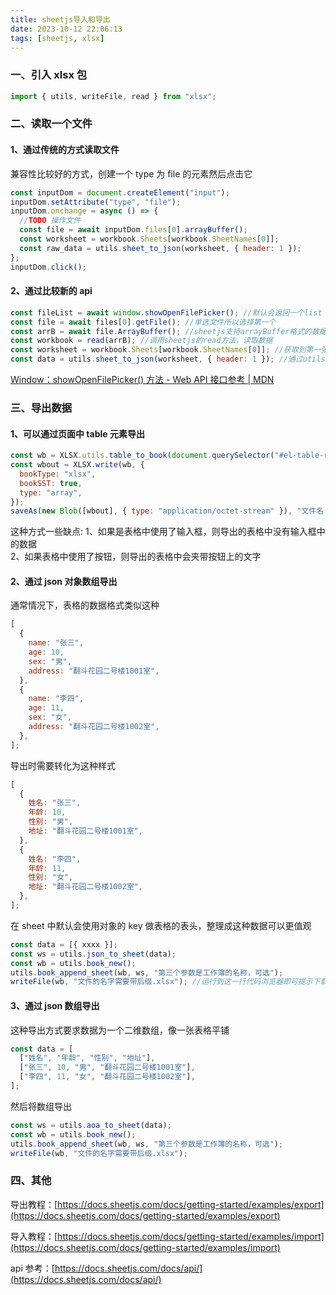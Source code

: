 ```yaml
---
title: sheetjs导入和导出
date: 2023-10-12 22:06:13
tags: [sheetjs, xlsx]
---
```


### 一、引入 xlsx 包

```js
import { utils, writeFile, read } from "xlsx";
```

### 二、读取一个文件

#### 1、通过传统的方式读取文件

兼容性比较好的方式，创建一个 type 为 file 的元素然后点击它

```js
const inputDom = document.createElement("input");
inputDom.setAttribute("type", "file");
inputDom.onchange = async () => {
  //TODO 操作文件
  const file = await inputDom.files[0].arrayBuffer();
  const worksheet = workbook.Sheets[workbook.SheetNames[0]];
  const raw_data = utils.sheet_to_json(worksheet, { header: 1 });
};
inputDom.click();
```

#### 2、通过比较新的 api

```js
const fileList = await window.showOpenFilePicker(); //默认会返回一个list
const file = await files[0].getFile(); //单选文件所以选择第一个
const arrB = await file.ArrayBuffer(); //sheetjs支持arrayBuffer格式的数据
const workbook = read(arrB); //调用sheetjs的read方法，读取数据
const worksheet = workbook.Sheets[workbook.SheetNames[0]]; //获取到第一张表的数据
const data = utils.sheet_to_json(worksheet, { header: 1 }); //通过utils中的sheet_to_json方法转换成json
```

[Window：showOpenFilePicker() 方法 - Web API 接口参考 | MDN](https://developer.mozilla.org/zh-CN/docs/Web/API/Window/showOpenFilePicker)

### 三、导出数据

#### 1、可以通过页面中 table 元素导出

```js
const wb = XLSX.utils.table_to_book(document.querySelector("#el-table-result"));
const wbout = XLSX.write(wb, {
  bookType: "xlsx",
  bookSST: true,
  type: "array",
});
saveAs(new Blob([wbout], { type: "application/octet-stream" }), "文件名.xlsx");
```

这种方式一些缺点:
1、如果是表格中使用了输入框，则导出的表格中没有输入框中的数据  
2、如果表格中使用了按钮，则导出的表格中会夹带按钮上的文字

#### 2、通过 json 对象数组导出

通常情况下，表格的数据格式类似这种

```js
[
  {
    name: "张三",
    age: 10,
    sex: "男",
    address: "翻斗花园二号楼1001室",
  },
  {
    name: "李四",
    age: 11,
    sex: "女",
    address: "翻斗花园二号楼1002室",
  },
];
```

导出时需要转化为这种样式

```js
[
  {
    姓名: "张三",
    年龄: 10,
    性别: "男",
    地址: "翻斗花园二号楼1001室",
  },
  {
    姓名: "李四",
    年龄: 11,
    性别: "女",
    地址: "翻斗花园二号楼1002室",
  },
];
```

在 sheet 中默认会使用对象的 key 做表格的表头，整理成这种数据可以更值观

```js
const data = [{ xxxx }];
const ws = utils.json_to_sheet(data);
const wb = utils.book_new();
utils.book_append_sheet(wb, ws, "第三个参数是工作簿的名称，可选");
writeFile(wb, "文件的名字需要带后缀.xlsx"); //运行到这一行代码浏览器即可提示下载
```

#### 3、通过 json 数组导出

这种导出方式要求数据为一个二维数组，像一张表格平铺

```js
const data = [
  ["姓名", "年龄", "性别", "地址"],
  ["张三", 10, "男", "翻斗花园二号楼1001室"],
  ["李四", 11, "女", "翻斗花园二号楼1002室"],
];
```

然后将数组导出

```js
const ws = utils.aoa_to_sheet(data);
const wb = utils.book_new();
utils.book_append_sheet(wb, ws, "第三个参数是工作簿的名称，可选");
writeFile(wb, "文件的名字需要带后缀.xlsx");
```

### 四、其他

导出教程：[https://docs.sheetjs.com/docs/getting-started/examples/export](https://docs.sheetjs.com/docs/getting-started/examples/export)

导入教程：[https://docs.sheetjs.com/docs/getting-started/examples/import](https://docs.sheetjs.com/docs/getting-started/examples/import)

api 参考：[https://docs.sheetjs.com/docs/api/](https://docs.sheetjs.com/docs/api/)

```

```
